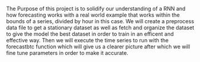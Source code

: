 The Purpose of this project is to solidify our understanding of a RNN and how forecasting works with a real world example that works within the bounds of a series, divided by
hour in this case. 
We will create a preprocess data file to get a
stationary dataset as well as fetch and
organize the dataset to give the model the
best dataset in order to train in an efficent
and effective way.
Then we will execute the time series to run
with the forecastbtc function which will give
us a clearer picture after which we will fine
tune parameters in order to make it accurate.
